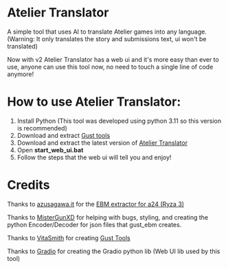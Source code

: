 # Atelier Translator
A simple tool that uses AI to translate Atelier games into any language. (Warning: It only translates the story and submissions text, ui won't be translated) 

Now with v2 Atelier Translator has a web ui and it's more easy than ever to use, anyone can use this tool now, no need to touch a single line of code anymore!  

# How to use Atelier Translator:
1. Install Python (This tool was developed using python 3.11 so this version is recommended)
2. Download and extract [Gust tools](https://github.com/VitaSmith/gust_tools/releases)
3. Download and extract the latest version of [Atelier Translator](https://github.com/Ferripro321/Atelier-Translator/releases)
4. Open **start_web_ui.bat**
5. Follow the steps that the web ui will tell you and enjoy!

# Credits

Thanks to [azusagawa.it](https://github.com/Azusagawa-it) for the [EBM extractor for a24 (Ryza 3)](https://github.com/Azusagawa-it/a24_ebm)

Thanks to [MisterGunXD](https://github.com/MisterGunXD) for helping with bugs, styling, and creating the python Encoder/Decoder for json files that gust_ebm creates.

Thanks to [VitaSmith](https://github.com/VitaSmith) for creating [Gust Tools](https://github.com/VitaSmith/gust_tools)

Thanks to [Gradio](https://github.com/gradio-app) for creating the Gradio python lib (Web UI lib used by this tool)
